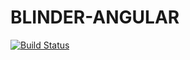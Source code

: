 # BLINDER-ANGULAR

[![Build Status](https://travis-ci.com/zixia/blinder-angular.svg?branch=master)](https://travis-ci.com/zixia/blinder-angular)


